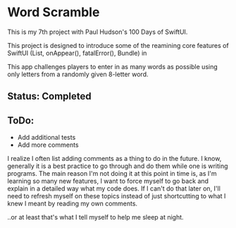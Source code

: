 # Word Scramble

This is my 7th project with Paul Hudson's 100 Days of SwiftUI.

This project is designed to introduce some of the reamining core features of SwiftUI (List, onAppear(), fatalError(), Bundle) in 

This app challenges players to enter in as many words as possible using only letters from a randomly given 8-letter word.

## Status: Completed

## ToDo:
* Add additional tests
* Add more comments



I realize I often list adding comments as a thing to do in the future. I know, generally it is a best practice to go through and do them while one is writing programs. The main reason I'm not doing it at this point in time is, as I'm learning so many new features, I want to force myself to go back and explain in a detailed way what my code does.
If I can't do that later on, I'll need to refresh myself on these topics instead of just shortcutting to what I knew I meant by reading my own comments.

..or at least that's what I tell myself to help me sleep at night.
